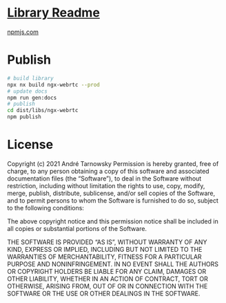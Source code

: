 # [Library Readme](libs/ngx-webrtc/README.md)

[npmjs.com](https://www.npmjs.com/package/ngx-webrtc)

# Publish

```bash
# build library
npx nx build ngx-webrtc --prod
# update docs
npm run gen:docs
# publish
cd dist/libs/ngx-webrtc
npm publish
```

# License
Copyright (c) 2021 André Tarnowsky
Permission is hereby granted, free of charge, to any person obtaining a copy of this software and associated documentation files (the “Software”), to deal in the Software without restriction, including without limitation the rights to use, copy, modify, merge, publish, distribute, sublicense, and/or sell copies of the Software, and to permit persons to whom the Software is furnished to do so, subject to the following conditions:

The above copyright notice and this permission notice shall be included in all copies or substantial portions of the Software.

THE SOFTWARE IS PROVIDED “AS IS”, WITHOUT WARRANTY OF ANY KIND, EXPRESS OR IMPLIED, INCLUDING BUT NOT LIMITED TO THE WARRANTIES OF MERCHANTABILITY, FITNESS FOR A PARTICULAR PURPOSE AND NONINFRINGEMENT. IN NO EVENT SHALL THE AUTHORS OR COPYRIGHT HOLDERS BE LIABLE FOR ANY CLAIM, DAMAGES OR OTHER LIABILITY, WHETHER IN AN ACTION OF CONTRACT, TORT OR OTHERWISE, ARISING FROM, OUT OF OR IN CONNECTION WITH THE SOFTWARE OR THE USE OR OTHER DEALINGS IN THE SOFTWARE.